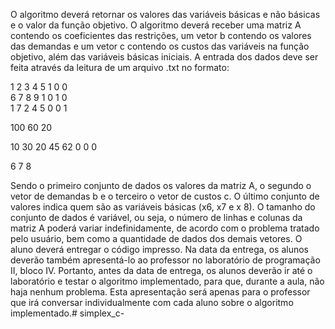 O algoritmo deverá retornar os valores das variáveis básicas e não básicas e o valor da função objetivo.
O algoritmo deverá receber uma matriz A contendo os coeficientes das restrições, um vetor b contendo
os valores das demandas e um vetor c contendo os custos das variáveis na função objetivo, além das
variáveis básicas iniciais. A entrada dos dados deve ser feita através da leitura de um arquivo .txt no
formato:

1 2 3 4 5 1 0 0 </br>
6 7 8 9 1 0 1 0 </br>
1 7 2 4 5 0 0 1 </br>

100 60 20

10 30 20 45 62 0 0 0

6 7 8

Sendo o primeiro conjunto de dados os valores da matriz A, o segundo o vetor de demandas b e o
terceiro o vetor de custos c. O último conjunto de valores indica quem são as variáveis básicas (x6, x7 e
x
8).
O tamanho do conjunto de dados é variável, ou seja, o número de linhas e colunas da matriz A poderá
variar indefinidamente, de acordo com o problema tratado pelo usuário, bem como a quantidade de
dados dos demais vetores.
O aluno deverá entregar o código impresso. Na data da entrega, os alunos deverão também apresentá-lo
ao professor no laboratório de programação II, bloco IV. Portanto, antes da data de entrega, os alunos
deverão ir até o laboratório e testar o algoritmo implementado, para que, durante a aula, não haja
nenhum problema. Esta apresentação será apenas para o professor que irá conversar individualmente
com cada aluno sobre o algoritmo implementado.# simplex_c-

